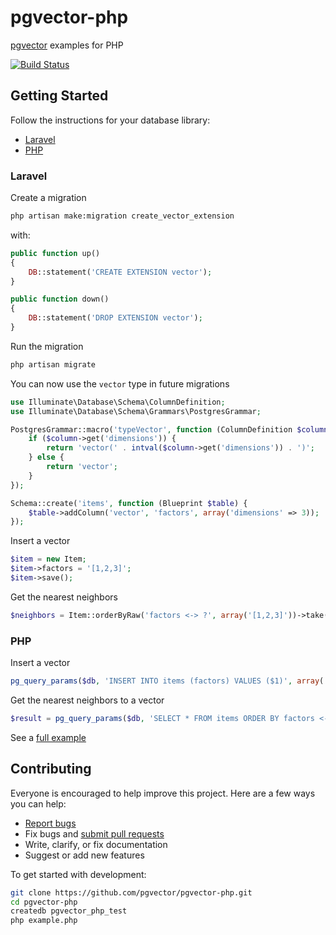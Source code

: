 # pgvector-php

[pgvector](https://github.com/pgvector/pgvector) examples for PHP

[![Build Status](https://github.com/pgvector/pgvector-php/workflows/build/badge.svg?branch=master)](https://github.com/pgvector/pgvector-php/actions)

## Getting Started

Follow the instructions for your database library:

- [Laravel](#laravel)
- [PHP](#php)

### Laravel

Create a migration

```sh
php artisan make:migration create_vector_extension
```

with:

```php
public function up()
{
    DB::statement('CREATE EXTENSION vector');
}

public function down()
{
    DB::statement('DROP EXTENSION vector');
}
```

Run the migration

```sh
php artisan migrate
```

You can now use the `vector` type in future migrations

```php
use Illuminate\Database\Schema\ColumnDefinition;
use Illuminate\Database\Schema\Grammars\PostgresGrammar;

PostgresGrammar::macro('typeVector', function (ColumnDefinition $column) {
    if ($column->get('dimensions')) {
        return 'vector(' . intval($column->get('dimensions')) . ')';
    } else {
        return 'vector';
    }
});

Schema::create('items', function (Blueprint $table) {
    $table->addColumn('vector', 'factors', array('dimensions' => 3));
});
```

Insert a vector

```php
$item = new Item;
$item->factors = '[1,2,3]';
$item->save();
```

Get the nearest neighbors

```php
$neighbors = Item::orderByRaw('factors <-> ?', array('[1,2,3]'))->take(5)->get();
```

### PHP

Insert a vector

```php
pg_query_params($db, 'INSERT INTO items (factors) VALUES ($1)', array('[1,1,1]'));
```

Get the nearest neighbors to a vector

```php
$result = pg_query_params($db, 'SELECT * FROM items ORDER BY factors <-> $1 LIMIT 5', array('[1,1,1]'));
```

See a [full example](example.php)

## Contributing

Everyone is encouraged to help improve this project. Here are a few ways you can help:

- [Report bugs](https://github.com/pgvector/pgvector-php/issues)
- Fix bugs and [submit pull requests](https://github.com/pgvector/pgvector-php/pulls)
- Write, clarify, or fix documentation
- Suggest or add new features

To get started with development:

```sh
git clone https://github.com/pgvector/pgvector-php.git
cd pgvector-php
createdb pgvector_php_test
php example.php
```
